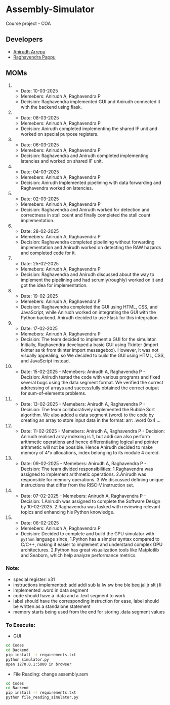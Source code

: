 # Assembly-Simulator

Course project - COA

## Developers

- [Anirudh Arrepu](https://github.com/AnirudhArrepu)
- [Raghavendra Pappu](https://github.com/raghavaa2506)

## MOMs
1.  - Date: 10-03-2025
    - Memebers: Anirudh A, Raghavendra P
    - Decision: Raghavendra implemented GUI and Anirudh connected it with the backend using flask.

2.  - Date: 08-03-2025
    - Memebers: Anirudh A, Raghavendra P
    - Decision: Anirudh completed implementing the shared IF unit and worked on special purpose registers.

3.  - Date: 06-03-2025
    - Memebers: Anirudh A, Raghavendra P
    - Decision: Raghavendra and Anirudh completed implementing latencies and worked on shared IF unit.

4.  - Date: 04-03-2025
    - Memebers: Anirudh A, Raghavendra P
    - Decision: Anirudh Implemented pipelining with data forwarding and Raghavendra worked on latencies. 
5.  - Date: 02-03-2025
    - Memebers: Anirudh A, Raghavendra P
    - Decision: Raghavendra and Anirudh worked for detection and correctness in stall count and finally completed the stall count implementation.

6.  - Date: 28-02-2025
    - Memebers: Anirudh A, Raghavendra P
    - Decision: Raghavendra completed pipelining without forwarding implementation and Anirudh worked on detecting the RAW hazards and completed code for it.

7.  - Date: 25-02-2025
    - Memebers: Anirudh A, Raghavendra P
    - Decision: Raghavendra and Anirudh discussed about the way to implement the pipelining and had scrumly(roughly) worked on it and got the idea for implementation.

8.  - Date: 19-02-2025
    - Memebers: Anirudh A, Raghavendra P
    - Decision: Raghavendra completed the GUI using HTML, CSS, and JavaScript, while Anirudh worked on integrating the GUI with the Python backend. Anirudh decided to use Flask for this integration.

9.  - Date: 17-02-2025
    - Memebers: Anirudh A, Raghavendra P
    - Decision: The team decided to implement a GUI for the simulator. Initially, Raghavendra developed a basic GUI using Tkinter (import tkinter as tk from tkinter import messagebox). However, it was not visually appealing, so We decided to build the GUI using HTML, CSS, and JavaScript instead.

10.  - Date: 15-02-2025
    - Memebers: Anirudh A, Raghavendra P
    - Decision: Anirudh tested the code with various programs and fixed several bugs using the data segment format. We verified the correct addressing of arrays and successfully obtained the correct output for sum-of-elements problems.

11.  - Date: 13-02-2025
    - Memebers: Anirudh A, Raghavendra P
    - Decision: The team collaboratively implemented the Bubble Sort algorithm. We also added a data segment (word) to the code by creating an array to store input data in the format: arr: .word 0x4 ...

12.  - Date: 11-02-2025
    - Memebers: Anirudh A, Raghavendra P
    - Decision: Anirudh realised array indexing is 1, but addi can also perform arithmetic operations and hence differentiating logical and pointer arithmetic will not be possible.
    Hence Anirudh decided to make memory of 4*x allocations, index belonging to its module 4 coreid.

13.  - Date: 09-02-2025
    - Memebers: Anirudh A, Raghavendra P
    - Decision: The team divided responsibilities:
      1.Raghavendra was assigned to implement arithmetic operations.
      2.Anirudh was responsible for memory operations.
      3.We discussed defining unique instructions that differ from the RISC-V instruction set.

14.  - Date: 07-02-2025
    - Memebers: Anirudh A, Raghavendra P
    - Decision:
      1.Anirudh was assigned to complete the Software Design by 10-02-2025.
      2.Raghavendra was tasked with reviewing relevant topics and enhancing his Python knowledge.

8.  - Date: 06-02-2025
    - Memebers: Anirudh A, Raghavendra P
    - Decision: Decided to complete and build the GPU simulator with `python` language since,
      1.Python has a simpler syntax compared to C/C++, making it easier to implement and understand complex GPU architectures.
      2.Python has great visualization tools like Matplotlib and Seaborn, which help analyze performance metrics.


### Note:
- special register: x31
- instructions implemented: add addi sub la lw sw bne ble beq jal jr slt j li
- implemented .word in data segment
- code should have a .data and a .text segment to work
- label should have the corresponding instruction for ease, label should be written as a standalone statement
- memory starts being used from the end for storing .data segment values

### To Execute:

- GUI
```cmd
cd Codes
cd Backend
pip install -r requirements.txt
python simulator.py
Open 1270.0.1:5000 in browser
```

- File Reading: change assembly.asm
```bash
cd Codes
cd Backend
pip install -r requirements.txt
python file_reading_simulator.py
```
